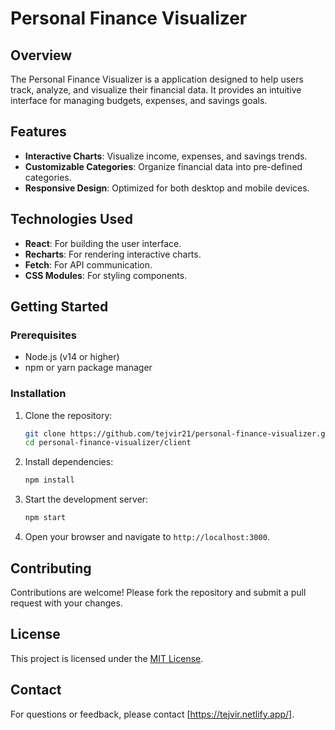 # Personal Finance Visualizer

## Overview

The Personal Finance Visualizer is a application designed to help users track, analyze, and visualize their financial data. It provides an intuitive interface for managing budgets, expenses, and savings goals.

## Features

- **Interactive Charts**: Visualize income, expenses, and savings trends.
- **Customizable Categories**: Organize financial data into pre-defined categories.
- **Responsive Design**: Optimized for both desktop and mobile devices.

## Technologies Used

- **React**: For building the user interface.
- **Recharts**: For rendering interactive charts.
- **Fetch**: For API communication.
- **CSS Modules**: For styling components.

## Getting Started

### Prerequisites

- Node.js (v14 or higher)
- npm or yarn package manager

### Installation

1. Clone the repository:
    ```bash
    git clone https://github.com/tejvir21/personal-finance-visualizer.git
    cd personal-finance-visualizer/client
    ```

2. Install dependencies:
    ```bash
    npm install
    ```

3. Start the development server:
    ```bash
    npm start
    ```

4. Open your browser and navigate to `http://localhost:3000`.

## Contributing

Contributions are welcome! Please fork the repository and submit a pull request with your changes.

## License

This project is licensed under the [MIT License](LICENSE).

## Contact

For questions or feedback, please contact [https://tejvir.netlify.app/].
